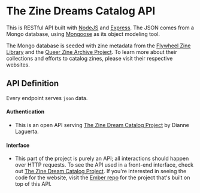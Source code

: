 # The Zine Dreams Catalog API
This is RESTful API built with [NodeJS](https://nodejs.org/en/) and [Express](http://expressjs.com/). The JSON comes from a Mongo database, using [Mongoose](https://github.com/Automattic/mongoose) as its object modeling tool.

The Mongo database is seeded with zine metadata from the [Flywheel Zine Library](www.flywheelarts.org) and the [Queer Zine Archive Project](wwww.qzap.org). To learn more about their collections and efforts to catalog zines, please visit their respective websites.

## API Definition
Every endpoint serves `json` data.

#### Authentication
- This is an open API serving [The Zine Dream Catalog Project](http://zinedreams.com) by Dianne Laguerta.

#### Interface
- This part of the project is purely an API; all interactions should happen over HTTP requests. To see the API used in a front-end interface, check out [The Zine Dream Catalog Project](http://zinedreams.com). If you're interested in seeing the code for the website, visit the [Ember repo](https://github.com/dlaguerta/ember-zine-catalog) for the project that's built on top of this API.

